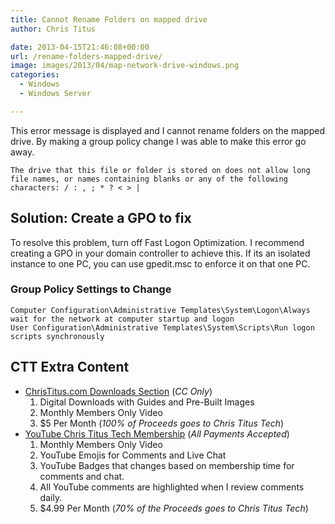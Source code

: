 ```yaml
---
title: Cannot Rename Folders on mapped drive
author: Chris Titus

date: 2013-04-15T21:46:08+00:00
url: /rename-folders-mapped-drive/
image: images/2013/04/map-network-drive-windows.png
categories:
  - Windows
  - Windows Server

---
```

This error message is displayed and I cannot rename folders on the mapped drive. By making a group policy change I was able to make this error go away.

`The drive that this file or folder is stored on does not allow long file names, or names containing blanks or any of the following characters: / : , ; * ? < > |`

## Solution: Create a GPO to fix

To resolve this problem, turn off Fast Logon Optimization. I recommend creating a GPO in your domain controller to achieve this. If its an isolated instance to one PC, you can use gpedit.msc to enforce it on that one PC.

### Group Policy Settings to Change

```
Computer Configuration\Administrative Templates\System\Logon\Always wait for the network at computer startup and logon
User Configuration\Administrative Templates\System\Scripts\Run logon scripts synchronously
```

## CTT Extra Content

- [ChrisTitus.com Downloads Section][1] (_CC Only_)
  1. Digital Downloads with Guides and Pre-Built Images
  2. Monthly Members Only Video
  3. $5 Per Month (_100% of Proceeds goes to Chris Titus Tech_)
- [YouTube Chris Titus Tech Membership][2] (_All Payments Accepted_)
  1. Monthly Members Only Video
  2. YouTube Emojis for Comments and Live Chat
  3. YouTube Badges that changes based on membership time for comments and chat.
  4. All YouTube comments are highlighted when I review comments daily. 
  5. $4.99 Per Month (_70% of the Proceeds goes to Chris Titus Tech_)

 [1]: https://portal.christitus.com
 [2]: https://christitus.com/join
